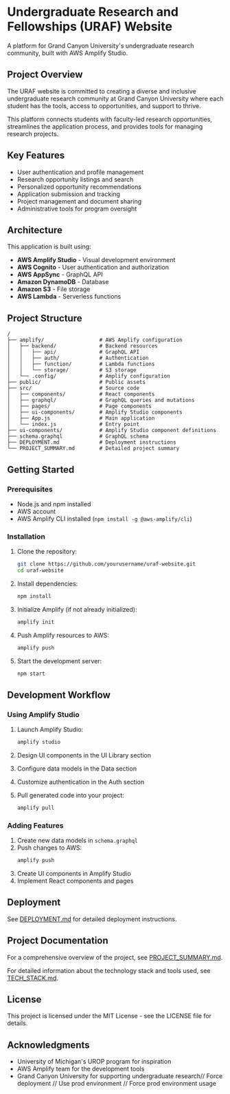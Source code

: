 # Undergraduate Research and Fellowships (URAF) Website

A platform for Grand Canyon University's undergraduate research community, built with AWS Amplify Studio.

## Project Overview

The URAF website is committed to creating a diverse and inclusive undergraduate research community at Grand Canyon University where each student has the tools, access to opportunities, and support to thrive.

This platform connects students with faculty-led research opportunities, streamlines the application process, and provides tools for managing research projects.

## Key Features

- User authentication and profile management
- Research opportunity listings and search
- Personalized opportunity recommendations
- Application submission and tracking
- Project management and document sharing
- Administrative tools for program oversight

## Architecture

This application is built using:

- **AWS Amplify Studio** - Visual development environment
- **AWS Cognito** - User authentication and authorization
- **AWS AppSync** - GraphQL API
- **Amazon DynamoDB** - Database
- **Amazon S3** - File storage
- **AWS Lambda** - Serverless functions

## Project Structure

```
/
├── amplify/                  # AWS Amplify configuration
│   ├── backend/              # Backend resources
│   │   ├── api/              # GraphQL API
│   │   ├── auth/             # Authentication
│   │   ├── function/         # Lambda functions
│   │   └── storage/          # S3 storage
│   └── .config/              # Amplify configuration
├── public/                   # Public assets
├── src/                      # Source code
│   ├── components/           # React components
│   ├── graphql/              # GraphQL queries and mutations
│   ├── pages/                # Page components
│   ├── ui-components/        # Amplify Studio components
│   ├── App.js                # Main application
│   └── index.js              # Entry point
├── ui-components/            # Amplify Studio component definitions
├── schema.graphql            # GraphQL schema
├── DEPLOYMENT.md             # Deployment instructions
└── PROJECT_SUMMARY.md        # Detailed project summary
```

## Getting Started

### Prerequisites

- Node.js and npm installed
- AWS account
- AWS Amplify CLI installed (`npm install -g @aws-amplify/cli`)

### Installation

1. Clone the repository:
   ```bash
   git clone https://github.com/yourusername/uraf-website.git
   cd uraf-website
   ```

2. Install dependencies:
   ```bash
   npm install
   ```

3. Initialize Amplify (if not already initialized):
   ```bash
   amplify init
   ```

4. Push Amplify resources to AWS:
   ```bash
   amplify push
   ```

5. Start the development server:
   ```bash
   npm start
   ```

## Development Workflow

### Using Amplify Studio

1. Launch Amplify Studio:
   ```bash
   amplify studio
   ```

2. Design UI components in the UI Library section
3. Configure data models in the Data section
4. Customize authentication in the Auth section
5. Pull generated code into your project:
   ```bash
   amplify pull
   ```

### Adding Features

1. Create new data models in `schema.graphql`
2. Push changes to AWS:
   ```bash
   amplify push
   ```
3. Create UI components in Amplify Studio
4. Implement React components and pages

## Deployment

See [DEPLOYMENT.md](DEPLOYMENT.md) for detailed deployment instructions.

## Project Documentation

For a comprehensive overview of the project, see [PROJECT_SUMMARY.md](PROJECT_SUMMARY.md).

For detailed information about the technology stack and tools used, see [TECH_STACK.md](TECH_STACK.md).

## License

This project is licensed under the MIT License - see the LICENSE file for details.

## Acknowledgments

- University of Michigan's UROP program for inspiration
- AWS Amplify team for the development tools
- Grand Canyon University for supporting undergraduate research// Force deployment
// Use prod environment
// Force prod environment usage
